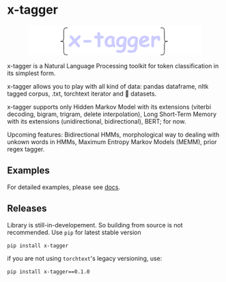 # x-tagger

<p align="center">
  <img src="assets/logo.png"/>
</p>

x-tagger is a Natural Language Processing toolkit for token classification in its simplest form.

x-tagger allows you to play with all kind of data: pandas dataframe, nltk tagged corpus, .txt, torchtext iterator and 🤗 datasets.

x-tagger supports only Hidden Markov Model with its extensions (viterbi decoding, bigram, trigram, delete interpolation), Long Short-Term Memory with its extensions (unidirectional, bidirectional), BERT; for now.

Upcoming features: Bidirectional HMMs, morphological way to dealing with unkown words in HMMs, Maximum Entropy Markov Models (MEMM), prior regex tagger.

## Examples

For detailed examples, please see [docs](https://github.com/safakkbilici/x-tagger/blob/main/docs/README.md).

## Releases

Library is still-in-developement. So building from source is not recommended. Use ```pip``` for latest stable version

```bash
pip install x-tagger
```

if you are not using ```torchtext```'s legacy versioning, use:

```bash
pip install x-tagger==0.1.0
```
